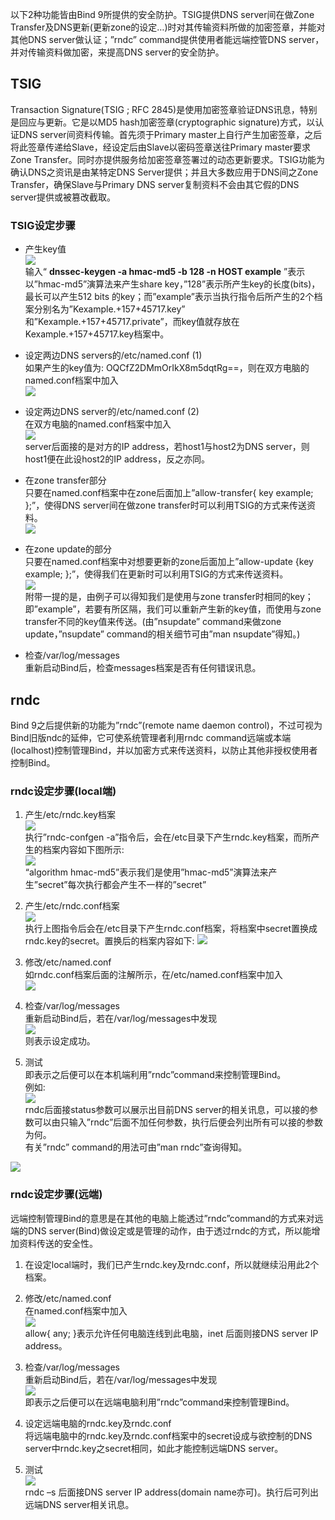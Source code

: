 以下2种功能皆由Bind 9所提供的安全防护。TSIG提供DNS server间在做Zone Transfer及DNS更新(更新zone的设定…)时对其传输资料所做的加密签章，并能对其他DNS server做认证；”rndc” command提供使用者能远端控管DNS server，并对传输资料做加密，来提高DNS server的安全防护。

## TSIG

Transaction Signature(TSIG ; RFC 2845)是使用加密签章验证DNS讯息，特别是回应与更新。它是以MD5 hash加密签章(cryptographic signature)方式，以认证DNS server间资料传输。首先须于Primary master上自行产生加密签章，之后将此签章传递给Slave，经设定后由Slave以密码签章送往Primary master要求Zone Transfer。同时亦提供服务给加密签章签署过的动态更新要求。TSIG功能为确认DNS之资讯是由某特定DNS Server提供；并且大多数应用于DNS间之Zone Transfer，确保Slave与Primary DNS server复制资料不会由其它假的DNS server提供或被篡改截取。

### TSIG设定步骤
-   产生key值  
    ![](http://dns-learning.twnic.net.tw/bind/security.htmlimages/security002.jpg)  
    输入“ **dnssec-keygen -a hmac-md5 -b 128 -n HOST example** ”表示以”hmac-md5”演算法来产生share key，”128”表示所产生key的长度(bits)，最长可以产生512 bits 的key；而”example”表示当执行指令后所产生的2个档案分别名为”Kexample.+157+45717.key” 和”Kexample.+157+45717.private”，而key值就存放在Kexample.+157+45717.key档案中。  
    
-   设定两边DNS servers的/etc/named.conf (1)  
    如果产生的key值为: OQCfZ2DMmOrIkX8m5dqtRg==，则在双方电脑的named.conf档案中加入  
    ![](http://dns-learning.twnic.net.tw/bind/security.htmlimages/security003.jpg)  
    
-   设定两边DNS server的/etc/named.conf (2)  
    在双方电脑的named.conf档案中加入  
    ![](http://dns-learning.twnic.net.tw/bind/security.htmlimages/security004.jpg)  
    server后面接的是对方的IP address，若host1与host2为DNS server，则host1便在此设host2的IP address，反之亦同。  
    
-   在zone transfer部分  
    只要在named.conf档案中在zone后面加上”allow-transfer{ key example; };”，使得DNS server间在做zone transfer时可以利用TSIG的方式来传送资料。  
    ![](http://dns-learning.twnic.net.tw/bind/security.htmlimages/security005.jpg)  
    
-   在zone update的部分  
    只要在named.conf档案中对想要更新的zone后面加上”allow-update {key example; };”，使得我们在更新时可以利用TSIG的方式来传送资料。  
    ![](http://dns-learning.twnic.net.tw/bind/security.htmlimages/security006.jpg)  
    附带一提的是，由例子可以得知我们是使用与zone transfer时相同的key；即”example”，若要有所区隔，我们可以重新产生新的key值，而使用与zone transfer不同的key值来传送。(由”nsupdate” command来做zone update，”nsupdate” command的相关细节可由”man nsupdate”得知。)  
    
-   检查/var/log/messages  
    重新启动Bind后，检查messages档案是否有任何错误讯息。

## rndc

Bind 9之后提供新的功能为”rndc”(remote name daemon control)，不过可视为Bind旧版ndc的延伸，它可使系统管理者利用rndc command远端或本端(localhost)控制管理Bind，并以加密方式来传送资料，以防止其他非授权使用者控制Bind。

### rndc设定步骤(local端)
1.  产生/etc/rndc.key档案  
    ![](http://dns-learning.twnic.net.tw/bind/security.htmlimages/security007.jpg)  
    执行”rndc-confgen -a”指令后，会在/etc目录下产生rndc.key档案，而所产生的档案内容如下图所示:  
    ![](http://dns-learning.twnic.net.tw/bind/security.htmlimages/security008.jpg)  
    “algorithm hmac-md5”表示我们是使用”hmac-md5”演算法来产生”secret”每次执行都会产生不一样的”secret”  
    
2.  产生/etc/rndc.conf档案  
    ![](http://dns-learning.twnic.net.tw/bind/security.htmlimages/security009.jpg)  
    执行上图指令后会在/etc目录下产生rndc.conf档案，将档案中secret置换成rndc.key的secret。置换后的档案内容如下: ![](http://dns-learning.twnic.net.tw/bind/security.htmlimages/security011.jpg)  
    
3.  修改/etc/named.conf  
    如rndc.conf档案后面的注解所示，在/etc/named.conf档案中加入  
    ![](http://dns-learning.twnic.net.tw/bind/security.htmlimages/security012.jpg)  
    
4.  检查/var/log/messages  
    重新启动Bind后，若在/var/log/messages中发现  
    ![](http://dns-learning.twnic.net.tw/bind/security.htmlimages/security014.jpg)  
    则表示设定成功。
5.  测试  
    即表示之后便可以在本机端利用”rndc”command来控制管理Bind。  
    例如:  
    ![](http://dns-learning.twnic.net.tw/bind/security.htmlimages/security015.jpg)  
    rndc后面接status参数可以展示出目前DNS server的相关讯息，可以接的参数可以由只输入”rndc”后面不加任何参数，执行后便会列出所有可以接的参数为何。  
    有关”rndc” command的用法可由”man rndc”查询得知。  
    

[![](http://dns-learning.twnic.net.tw/bind/security.html../images/up.gif)](http://dns-learning.twnic.net.tw/bind/security.html#top)

### rndc设定步骤(远端)

远端控制管理Bind的意思是在其他的电脑上能透过”rndc”command的方式来对远端的DNS server(Bind)做设定或是管理的动作，由于透过rndc的方式，所以能增加资料传送的安全性。

1.  在设定local端时，我们已产生rndc.key及rndc.conf，所以就继续沿用此2个档案。  
    
2.  修改/etc/named.conf  
    在named.conf档案中加入  
    ![](http://dns-learning.twnic.net.tw/bind/security.htmlimages/security016.jpg)  
    allow{ any; }表示允许任何电脑连线到此电脑，inet 后面则接DNS server IP address。  
    
3.  检查/var/log/messages  
    重新启动Bind后，若在/var/log/messages中发现  
    ![](http://dns-learning.twnic.net.tw/bind/security.htmlimages/security018.jpg)  
    即表示之后便可以在远端电脑利用”rndc”command来控制管理Bind。  
    
4.  设定远端电脑的rndc.key及rndc.conf  
    将远端电脑中的rndc.key及rndc.conf档案中的secret设成与欲控制的DNS server中rndc.key之secret相同，如此才能控制远端DNS server。  
    
5.  测试  
    ![](http://dns-learning.twnic.net.tw/bind/security.htmlimages/security019.jpg)  
    rndc –s 后面接DNS server IP address(domain name亦可)。执行后可列出远端DNS server相关讯息。